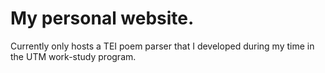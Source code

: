 # My personal website.
Currently only hosts a TEI poem parser that I developed during my time in the UTM work-study program.

